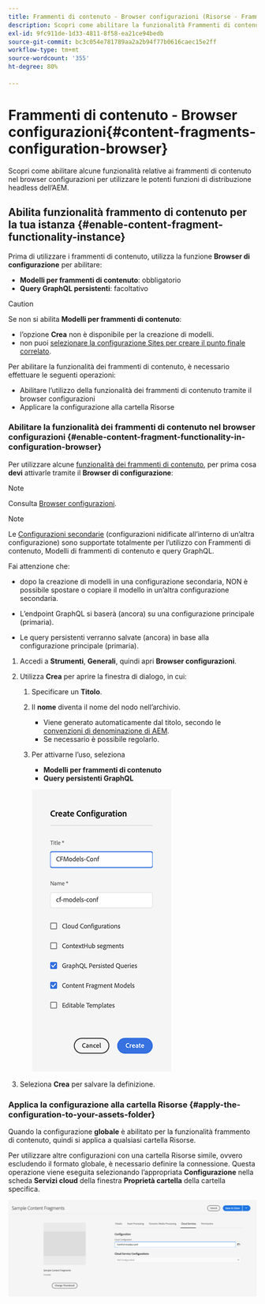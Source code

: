 ```yaml
---
title: Frammenti di contenuto - Browser configurazioni (Risorse - Frammenti di contenuto)
description: Scopri come abilitare la funzionalità Frammenti di contenuto nel Browser configurazioni.
exl-id: 9fc911de-1d33-4811-8f58-ea21ce94bedb
source-git-commit: bc3c054e781789aa2a2b94f77b0616caec15e2ff
workflow-type: tm+mt
source-wordcount: '355'
ht-degree: 80%

---
```


# Frammenti di contenuto - Browser configurazioni{#content-fragments-configuration-browser}

Scopri come abilitare alcune funzionalità relative ai frammenti di contenuto nel browser configurazioni per utilizzare le potenti funzioni di distribuzione headless dell’AEM.

## Abilita funzionalità frammento di contenuto per la tua istanza {#enable-content-fragment-functionality-instance}

Prima di utilizzare i frammenti di contenuto, utilizza la funzione **Browser di configurazione** per abilitare:

* **Modelli per frammenti di contenuto**: obbligatorio
* **Query GraphQL persistenti**: facoltativo

>[!CAUTION]
>
>Se non si abilita **Modelli per frammenti di contenuto**:
>
>* l’opzione **Crea** non è disponibile per la creazione di modelli.
>* non puoi [selezionare la configurazione Sites per creare il punto finale correlato](/help/headless/graphql-api/graphql-endpoint.md).

Per abilitare la funzionalità dei frammenti di contenuto, è necessario effettuare le seguenti operazioni:

* Abilitare l’utilizzo della funzionalità dei frammenti di contenuto tramite il browser configurazioni
* Applicare la configurazione alla cartella Risorse

### Abilitare la funzionalità dei frammenti di contenuto nel browser configurazioni {#enable-content-fragment-functionality-in-configuration-browser}

Per utilizzare alcune [funzionalità dei frammenti di contenuto](#creating-a-content-fragment-model), per prima cosa **devi** attivarle tramite il **Browser di configurazione**:

>[!NOTE]
>
>Consulta [Browser configurazioni](/help/implementing/developing/introduction/configurations.md#using-configuration-browser).

>[!NOTE]
>
>Le [Configurazioni secondarie](/help/implementing/developing/introduction/configurations.md#configuration-resolution) (configurazioni nidificate all’interno di un’altra configurazione) sono supportate totalmente per l’utilizzo con Frammenti di contenuto, Modelli di frammenti di contenuto e query GraphQL.
>
>Fai attenzione che:
>
>
>* dopo la creazione di modelli in una configurazione secondaria, NON è possibile spostare o copiare il modello in un’altra configurazione secondaria.
>
>* L’endpoint GraphQL si baserà (ancora) su una configurazione principale (primaria).
>
>* Le query persistenti verranno salvate (ancora) in base alla configurazione principale (primaria).


1. Accedi a **Strumenti**, **Generali**, quindi apri **Browser configurazioni**.

1. Utilizza **Crea** per aprire la finestra di dialogo, in cui:

   1. Specificare un **Titolo**.
   1. Il **nome** diventa il nome del nodo nell’archivio.
      * Viene generato automaticamente dal titolo, secondo le [convenzioni di denominazione di AEM](/help/implementing/developing/introduction/naming-conventions.md).
      * Se necessario è possibile regolarlo.
   1. Per attivarne l’uso, seleziona
      * **Modelli per frammenti di contenuto**
      * **Query persistenti GraphQL**

      ![Definire la configurazione](assets/cfm-conf-01.png)

1. Seleziona **Crea** per salvare la definizione.

<!-- 1. Select the location appropriate to your website. -->

### Applica la configurazione alla cartella Risorse {#apply-the-configuration-to-your-assets-folder}

Quando la configurazione **globale** è abilitato per la funzionalità frammento di contenuto, quindi si applica a qualsiasi cartella Risorse.

Per utilizzare altre configurazioni con una cartella Risorse simile, ovvero escludendo il formato globale, è necessario definire la connessione. Questa operazione viene eseguita selezionando l’appropriata **Configurazione** nella scheda **Servizi cloud** della finestra **Proprietà cartella** della cartella specifica.

![Applica configurazione](assets/cfm-conf-02.png)
